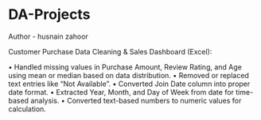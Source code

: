 # DA-Projects
Author - husnain zahoor

Customer Purchase Data Cleaning & Sales Dashboard (Excel):

•	Handled missing values in Purchase Amount, Review Rating, and Age using mean or median based on data distribution.
•	Removed or replaced text entries like “Not Available”.
•	Converted Join Date column into proper date format.
•	Extracted Year, Month, and Day of Week from date for time-based analysis.
•	Converted text-based numbers to numeric values for calculation.
